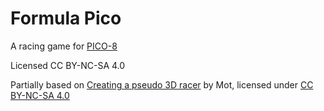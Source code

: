 # Formula Pico

A racing game for [PICO-8](https://www.lexaloffle.com/pico-8.php)

Licensed CC BY-NC-SA 4.0

Partially based on [Creating a pseudo 3D racer](https://www.lexaloffle.com/bbs/?tid=35868) by Mot, licensed under [CC BY-NC-SA 4.0](https://creativecommons.org/licenses/by-nc-sa/4.0/)
